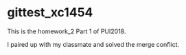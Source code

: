 # gittest_xc1454

This is the homework_2 Part 1 of PUI2018.

I paired up with my classmate and solved the merge conflict.
